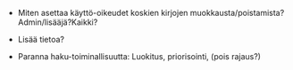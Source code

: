 
* Miten asettaa käyttö-oikeudet koskien kirjojen muokkausta/poistamista?
Admin/lisääjä?Kaikki?

* Lisää tietoa?

* Paranna haku-toiminallisuutta: Luokitus, priorisointi, (pois rajaus?)

